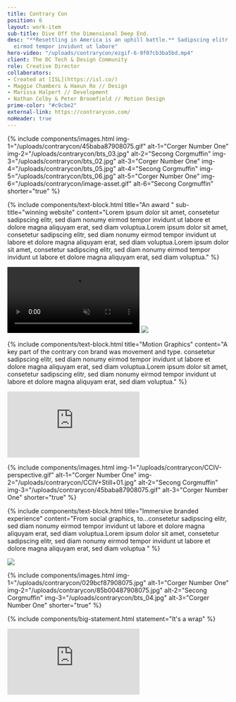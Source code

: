 ```yaml
---
title: Contrary Con
position: 6
layout: work-item
sub-title: Dive Off the Dimensional Deep End.
desc: "**Resettling in America is an uphill battle.** Sadipscing elitr, sed diam nonumy
  eirmod tempor invidunt ut labore"
hero-video: "/uploads/contrarycon/ezgif-6-9f07cb3ba5bd.mp4"
client: The DC Tech & Design Community
role: Creative Director
collaborators:
- Created at [ISL](https://isl.co/)
- Maggie Chambers & Haeun Ro // Design
- Marissa Halpert // Development
- Nathan Colby & Peter Broomfield // Motion Design
prime-color: "#c9cbe2"
external-link: https://contrarycon.com/
noHeader: true
---
```


{% include components/images.html
    img-1="/uploads/contrarycon/45baba87908075.gif"
    alt-1="Corger Number One"
    img-2="/uploads/contrarycon/bts_03.jpg"
    alt-2="Secong Corgmuffin"
    img-3="/uploads/contrarycon/bts_02.jpg"
    alt-3="Corger Number One"
    img-4="/uploads/contrarycon/bts_05.jpg"
    alt-4="Secong Corgmuffin"
    img-5="/uploads/contrarycon/bts_06.jpg"
    alt-5="Corger Number One"
    img-6="/uploads/contrarycon/image-asset.gif"
    alt-6="Secong Corgmuffin"
    shorter="true"
%}

{% include components/text-block.html
    title="An award "
    sub-title="winning website"
    content="Lorem ipsum dolor sit amet, consetetur sadipscing elitr, sed diam nonumy eirmod tempor invidunt ut labore et dolore magna aliquyam erat, sed diam voluptua.Lorem ipsum dolor sit amet, consetetur sadipscing elitr, sed diam nonumy eirmod tempor invidunt ut labore et dolore magna aliquyam erat, sed diam voluptua.Lorem ipsum dolor sit amet, consetetur sadipscing elitr, sed diam nonumy eirmod tempor invidunt ut labore et dolore magna aliquyam erat, sed diam voluptua."
%}

<video class="inlineVideo" autoplay loop muted>
    <source src="/uploads/contrarycon/ccvid2-downsample.mp4" type="video/mp4">
</video>

<img class="fullWidth-image" src="/uploads/contrarycon/CC-web2.jpg">

{% include components/text-block.html
    title="Motion Graphics"
    content="A key part of the contrary con brand was movement and type. consetetur sadipscing elitr, sed diam nonumy eirmod tempor invidunt ut labore et dolore magna aliquyam erat, sed diam voluptua.Lorem ipsum dolor sit amet, consetetur sadipscing elitr, sed diam nonumy eirmod tempor invidunt ut labore et dolore magna aliquyam erat, sed diam voluptua."
%}

<div class="iframe-wrap">
  <iframe src="https://player.vimeo.com/video/389035557?app_id=122963&amp;wmode=opaque"  frameborder="0" allow="autoplay; fullscreen" allowfullscreen="" title="CCIV Animation v4 2k" id="yui_3_17_2_1_1597497254173_115"></iframe>
</div>

{% include components/images.html
    img-1="/uploads/contrarycon/CCIV-perspective.gif"
    alt-1="Corger Number One"
    img-2="/uploads/contrarycon/CCIV+Still+01.jpg"
    alt-2="Secong Corgmuffin"
    img-3="/uploads/contrarycon/45baba87908075.gif"
    alt-3="Corger Number One"
    shorter="true"
%}

<!-- insert speaker announce video—————— -->


{% include components/text-block.html
    title="Immersive branded experience"
    content="From social graphics, to...consetetur sadipscing elitr, sed diam nonumy eirmod tempor invidunt ut labore et dolore magna aliquyam erat, sed diam voluptua.Lorem ipsum dolor sit amet, consetetur sadipscing elitr, sed diam nonumy eirmod tempor invidunt ut labore et dolore magna aliquyam erat, sed diam voluptua  "
%}

<img class="fullWidth-image" src="/uploads/contrarycon/social.jpg">

{% include components/images.html
    img-1="/uploads/contrarycon/029bcf87908075.jpg"
    alt-1="Corger Number One"
    img-2="/uploads/contrarycon/85b00487908075.jpg"
    alt-2="Secong Corgmuffin"
    img-3="/uploads/contrarycon/bts_04.jpg"
    alt-3="Corger Number One"
    shorter="true"
%}

{% include components/big-statement.html
    statement="It's a wrap"
%}

<div class="iframe-wrap">
  <iframe src="https://player.vimeo.com/video/330486027?app_id=122963&amp;wmode=opaque"  frameborder="0" allow="autoplay; fullscreen" allowfullscreen="" title="CCIV Animation v4 2k" id="yui_3_17_2_1_1597497254173_115"></iframe>
</div>
